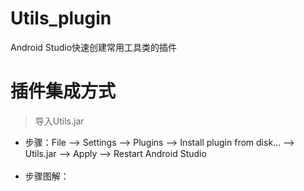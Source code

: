 # Utils_plugin
Android Studio快速创建常用工具类的插件
# 插件集成方式<br>
> 导入Utils.jar<br>
* 步骤：File --> Settings --> Plugins --> Install plugin from disk... --> Utils.jar --> Apply --> Restart Android Studio<br><br>
* 步骤图解：<br>
